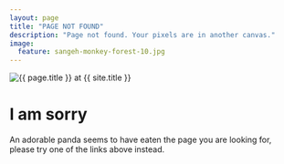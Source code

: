 ```yaml
---
layout: page
title: "PAGE NOT FOUND"
description: "Page not found. Your pixels are in another canvas."
image:
  feature: sangeh-monkey-forest-10.jpg
---  
```

<img src="{{ site.url }}/images/panda-404.jpg" alt="{{ page.title }} at {{ site.title }}">

<div class="text-center">
	<h1>I am sorry</h1>
	<p>An adorable panda seems to have eaten the page you are looking for,
	please try one of the links above instead.</p>
</div>
